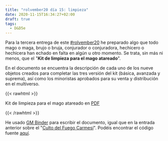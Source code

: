 ```yaml
---
title: "rolvember20 día 15: limpieza"
date: 2020-11-15T16:34:27+02:00
draft: true
tags:
  - D&D5e
---
```



Para la tercera entrega de este [#rolvember20](https://twitter.com/hashtag/rolvember20?src=hashtag_click) he preparado algo que todo mago o maga, brujo o bruja, conjurador o conjuradora, hechicero o hechicera han echado en falta en algún u otro momento. Se trata, sin más ni menos, que el "__Kit de limpieza para el mago atareado__".

En el documento se encuentra la descripción de cada uno de los nueve objetos creados para completar las tres versión del kit (básica, avanzada y suprema), así como los minoristas aprobados para su venta y distribución en el multiverso.

{{< rawhtml >}}
<object data="https://www.gmbinder.com/pdf/-MMBwB1YGtf3iqW_ImxU/kit-de-limpieza-para-el-mago-atareado.pdf" type="application/pdf" width="100%" height="600px">
	<p>Kit de limpieza para el mago atareado en <a href="https://www.gmbinder.com/pdf/-MMBwB1YGtf3iqW_ImxU/kit-de-limpieza-para-el-mago-atareado.pdf">PDF</a></p>
</object>
{{< /rawhtml >}}

He usado [GM Binder](https://www.gmbinder.com/) para escribir el documento, igual que en la entrada anterior sobre el "[Culto del Fuego Carmesí](https://web.carleshf.com/fun/rolvember20-dia-8/)". Podéis encontrar el código fuente [aquí](https://www.gmbinder.com/share/-MMBwB1YGtf3iqW_ImxU).
